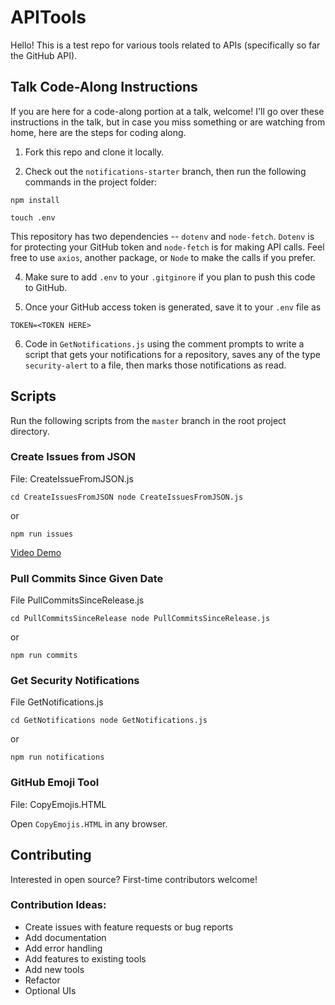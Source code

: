 # APITools
Hello! This is a test repo for various tools related to APIs (specifically so far the GitHub API).

## Talk Code-Along Instructions

If you are here for a code-along portion at a talk, welcome! I'll go over these instructions in the talk, but in case you miss something or are watching from home, here are the steps for coding along.

1. Fork this repo and clone it locally.

2. Check out the `notifications-starter` branch, then run the following commands in the project folder:

`npm install`

`touch .env`

This repository has two dependencies -- `dotenv` and `node-fetch`. `Dotenv` is for protecting your GitHub token and `node-fetch` is for making API calls. Feel free to use `axios`, another package, or `Node` to make the calls if you prefer.

4. Make sure to add `.env` to your `.gitginore` if you plan to push this code to GitHub.

5. Once your GitHub access token is generated, save it to your `.env` file as

`TOKEN=<TOKEN HERE>`

6. Code in `GetNotifications.js` using the comment prompts to write a script that gets your notifications for a repository, saves any of the type `security-alert` to a file, then marks those notifications as read.

## Scripts

Run the following scripts from the `master` branch in the root project directory.

### Create Issues from JSON 

File: CreateIssueFromJSON.js

`cd CreateIssuesFromJSON
node CreateIssuesFromJSON.js`

or

`npm run issues`

[Video Demo](https://youtu.be/tR5FpO3QglA)

### Pull Commits Since Given Date

File PullCommitsSinceRelease.js

`cd PullCommitsSinceRelease
node PullCommitsSinceRelease.js`

or

`npm run commits`

### Get Security Notifications

File GetNotifications.js

`cd GetNotifications
node GetNotifications.js`

or

`npm run notifications`

### GitHub Emoji Tool

File: CopyEmojis.HTML

Open `CopyEmojis.HTML` in any browser.

## Contributing

Interested in open source? First-time contributors welcome!

### Contribution Ideas:

- Create issues with feature requests or bug reports
- Add documentation
- Add error handling
- Add features to existing tools
- Add new tools
- Refactor
- Optional UIs


